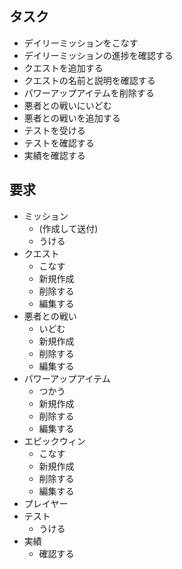 ## タスク
- デイリーミッションをこなす
- デイリーミッションの進捗を確認する
- クエストを追加する
- クエストの名前と説明を確認する
- パワーアップアイテムを削除する
- 悪者との戦いにいどむ
- 悪者との戦いを追加する
- テストを受ける
- テストを確認する
- 実績を確認する

## 要求
- ミッション
  - (作成して送付)
  - うける
- クエスト
  - こなす
  - 新規作成
  - 削除する
  - 編集する
- 悪者との戦い
  - いどむ
  - 新規作成
  - 削除する
  - 編集する
- パワーアップアイテム
  - つかう
  - 新規作成
  - 削除する
  - 編集する
- エピックウィン
  - こなす
  - 新規作成
  - 削除する
  - 編集する
- プレイヤー
- テスト
  - うける
- 実績
  - 確認する